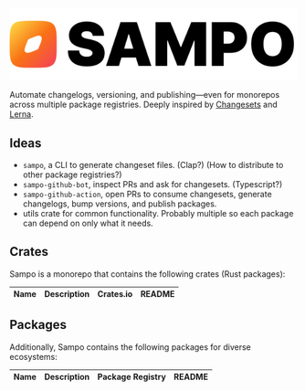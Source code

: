 <picture>
  <source media="(prefers-color-scheme: dark)" srcset="./.github/assets/Sampo_logo_dark.svg" />
  <img alt="Sampo logo" src="./.github/assets/Sampo_logo_light.svg" />
</picture>

Automate changelogs, versioning, and publishing—even for monorepos across multiple package registries. Deeply inspired by [Changesets](https://github.com/changesets/changesets) and [Lerna](https://github.com/lerna/lerna).

## Ideas

- `sampo`, a CLI to generate changeset files. (Clap?) (How to distribute to other package registries?)
- `sampo-github-bot`, inspect PRs and ask for changesets. (Typescript?)
- `sampo-github-action`, open PRs to consume changesets, generate changelogs, bump versions, and publish packages.
- utils crate for common functionality. Probably multiple so each package can depend on only what it needs.

## Crates

Sampo is a monorepo that contains the following crates (Rust packages):

| Name | Description | Crates.io | README |
| ---- | ----------- | --------- | ------ |


## Packages

Additionally, Sampo contains the following packages for diverse ecosystems:

| Name | Description | Package Registry | README |
| ---- | ----------- | ---------------- | ------ |
